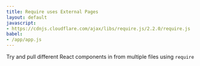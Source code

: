 ```yaml
---
title: Require uses External Pages
layout: default
javascript:
- https://cdnjs.cloudflare.com/ajax/libs/require.js/2.2.0/require.js
babel:
- /app/app.js
---
```


Try and pull different React components in from multiple files using `require`


<!--

<script src="https://cdnjs.cloudflare.com/ajax/libs/systemjs/0.19.27/system.js"></script>
<script>
  // set our baseURL reference path
  System.config({
    baseURL: '/app',
    transpiler: 'babel',
    babelOptions: {
      plugins: ["transform-es2015-modules-systemjs"],
      presets: ['es2015', 'react']
    }
  });
  // loads /app/main.js
  System.import('/app/app.js');
</script>

 -->

<div id="app"></div>
